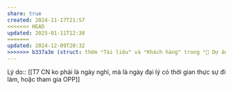 ```yaml
---
share: true
created: 2024-11-17T21:57
<<<<<<< HEAD
updated: 2025-01-11T12:38
=======
updated: 2024-12-09T20:32
>>>>>>> b337a3e (struct: thêm ❝Tài liệu❞ và ❝Khách hàng❞ trong ❝📐 Dự án/Giúp nhau thoát nợ/❞)
---
```

Lý do:: [[T7 CN ko phải là ngày nghỉ, mà là ngày đại lý có thời gian thực sự đi làm, hoặc tham gia OPP]]